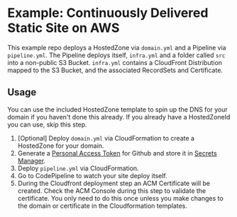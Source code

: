# Example: Continuously Delivered Static Site on AWS
This example repo deploys a HostedZone via `domain.yml` and a Pipeline via `pipeline.yml`. The Pipeline deploys itself, `infra.yml` and a folder called `src` into a non-public S3 Bucket. `infra.yml` contains a CloudFront Distribution mapped to the S3 Bucket, and the associated RecordSets and Certificate.

## Usage
You can use the included HostedZone template to spin up the DNS for your domain if you haven't done this already. If you already have a HostedZoneId you can use, skip this step.

  1. [Optional] Deploy `domain.yml` via CloudFormation to create a HostedZone for your domain.
  2. Generate a [Personal Access Token](https://help.github.com/en/articles/creating-a-personal-access-token-for-the-command-line) for Github and store it in [Secrets Manager](https://aws.amazon.com/secrets-manager/).
  2. Deploy `pipeline.yml` via CloudFormation.
  3. Go to CodePipeline to watch your site deploy itself.
  4. During the Cloudfront deployment step an ACM Certificate will be created. Check the ACM Console during this step to validate the certificate. You only need to do this once unless you make changes to the domain or certificate in the Cloudformation templates.
